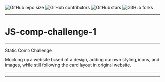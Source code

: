 ![GitHub repo size](https://img.shields.io/github/repo-size/JoshSevy/JS-comp-challenge-1)
![GitHub contributors](https://img.shields.io/github/contributors/JoshSevy/JS-comp-challenge-1)
![GitHub stars](https://img.shields.io/github/stars/JoshSevy/RomCom?style=social)
![GitHub forks](https://img.shields.io/github/forks/JoshSevy/RomCom?style=social)

--- 
# JS-comp-challenge-1
---

Static Comp Challenge 

Mocking up a website based of a design, adding our own styling, icons, and images, while still following the card layout in original website.

---




---
